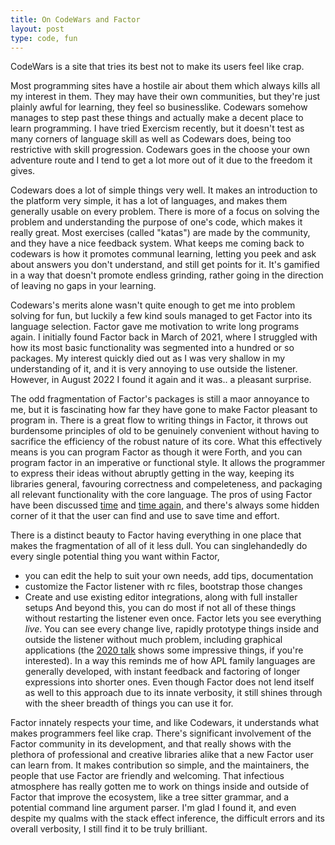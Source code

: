 ```yaml
---
title: On CodeWars and Factor
layout: post
type: code, fun
---
```


CodeWars is a site that tries its best not to make its users feel like crap.

Most programming sites have a hostile
air about them which always kills all my interest in them. They may have their own communities, but they're just plainly awful
for learning, they feel so businesslike. Codewars somehow manages to step past these things and actually make a decent place to
learn programming. I have tried Exercism recently, but it doesn't test as many corners of language skill as well as Codewars
does, being too restrictive with skill progression. Codewars goes in the choose your own adventure route and I tend to get a lot
more out of it due to the freedom it gives.

Codewars does a lot of simple things very well. It makes an introduction to the platform very simple, it has a lot of languages,
and makes them generally usable on every problem. There is more of a focus on solving the problem and understanding the purpose
of one's code, which makes it really great. Most exercises (called "katas") are made by the community, and they have a nice 
feedback system. What keeps me coming back to codewars is how it promotes communal learning, letting you peek and ask about
answers you don't understand, and still get points for it. It's gamified in a way that doesn't promote endless grinding,
rather going in the direction of leaving no gaps in your learning.

Codewars's merits alone wasn't quite enough to get me into problem solving for fun, but luckily a few kind souls managed to get
Factor into its language selection. Factor gave me motivation to write long programs again. 
I initially found Factor back in March of 2021, where I struggled with how its most basic functionality was segmented into a 
hundred or so packages. My interest quickly died out as I was very shallow in my understanding of it, and it is very annoying to
use outside the listener. However, in August 2022 I found it again and it was.. a pleasant surprise.

The odd fragmentation of Factor's packages is still a maor annoyance to me, but it is fascinating how far they have gone to make
Factor pleasant to program in. There is a great flow to writing things in Factor, it throws out burdensome principles of old to
be genuinely convenient without having to sacrifice the efficiency of the robust nature of its core.
What this effectively means is you can program Factor as though it were Forth, and you can program factor in an imperative or
functional style. It allows the programmer to express their ideas without abruptly getting in the way, keeping its libraries
general, favouring correctness and compeleteness, and packaging all relevant functionality with the core language. The
pros of using Factor have been discussed [time](https://jedahu.blogspot.com/2010/08/why-i-like-factor.html) and 
[time again](https://missingfaktor.blogspot.com/2012/07/lisp-factor-features-compare.html), and there's always some hidden
corner of it that the user can find and use to save time and effort.

There is a distinct beauty to Factor having everything in one place that makes the fragmentation of all of it less dull. You can
singlehandedly do every single potential thing you want within Factor, 
- you can edit the help to suit your own needs, add tips, documentation
- customize the Factor listener with rc files, bootstrap those changes
- Create and use existing editor integrations, along with full installer setups
And beyond this, you can do most if not all of these things without restarting the listener even once. Factor lets you see
everything *live*. You can see every change live, rapidly prototype things inside and outside the listener without much problem,
including graphical applications (the [2020 talk](https://www.youtube.com/watch?v=OLh61q4c4XE) shows some impressive things, if
you're interested). In a way this reminds me of how APL family languages are generally developed, with instant feedback and
factoring of longer expressions into shorter ones. Even though Factor does not lend itself as well to this approach due to its
innate verbosity, it still shines through with the sheer breadth of things you can use it for.

Factor innately respects your time, and like Codewars, it understands what makes programmers feel like crap. There's significant
involvement of the Factor community in its development, and that really shows with the plethora of professional and creative
libraries alike that a new Factor user can learn from. It makes contribution so simple, and the maintainers, the people that use
Factor are friendly and welcoming. That infectious atmosphere has really gotten me to work on things inside and outside of 
Factor that improve the ecosystem, like a tree sitter grammar, and a potential command line argument parser. I'm glad I found
it, and even despite my qualms with the stack effect inference, the difficult errors and its overall verbosity, I still find it
to be truly brilliant.
